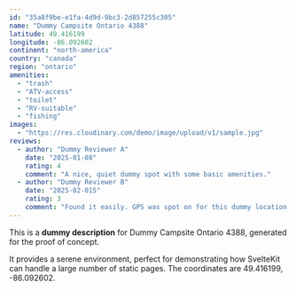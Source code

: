 ```yaml
---
id: "35a8f9be-e1fa-4d9d-9bc3-2d857255c305"
name: "Dummy Campsite Ontario 4388"
latitude: 49.416199
longitude: -86.092602
continent: "north-america"
country: "canada"
region: "ontario"
amenities:
  - "trash"
  - "ATV-access"
  - "toilet"
  - "RV-suitable"
  - "fishing"
images:
  - "https://res.cloudinary.com/demo/image/upload/v1/sample.jpg"
reviews:
  - author: "Dummy Reviewer A"
    date: "2025-01-08"
    rating: 4
    comment: "A nice, quiet dummy spot with some basic amenities."
  - author: "Dummy Reviewer B"
    date: "2025-02-015"
    rating: 3
    comment: "Found it easily. GPS was spot on for this dummy location."
---
```


This is a **dummy description** for Dummy Campsite Ontario 4388, generated for the proof of concept.

It provides a serene environment, perfect for demonstrating how SvelteKit can handle a large number of static pages. The coordinates are 49.416199, -86.092602.
